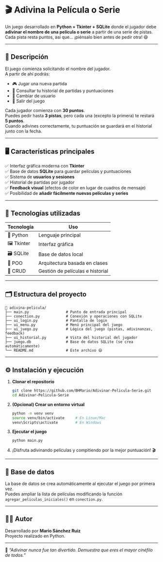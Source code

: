 # 🎬 Adivina la Película o Serie

Un juego desarrollado en **Python + Tkinter + SQLite** donde el jugador debe **adivinar el nombre de una película o serie** a partir de una serie de pistas.  
Cada pista resta puntos, así que… ¡piénsalo bien antes de pedir otra! 😄  

---

## 🧠 Descripción

El juego comienza solicitando el nombre del jugador.  
A partir de ahí podrás:

- 🎮 Jugar una nueva partida  
- 📜 Consultar tu historial de partidas y puntuaciones  
- 🔄 Cambiar de usuario
- 🚪 Salir del juego  

Cada jugador comienza con **30 puntos**.  
Puedes pedir hasta **3 pistas**, pero cada una (excepto la primera) te restará **5 puntos**.  
Cuando adivines correctamente, tu puntuación se guardará en el historial junto con la fecha.

---

## 🖥️ Características principales

✅ Interfaz gráfica moderna con **Tkinter**  
✅ Base de datos **SQLite** para guardar películas y puntuaciones  
✅ Sistema de **usuarios y sesiones**  
✅ Historial de partidas por jugador  
✅ **Feedback visual** (efectos de color en lugar de cuadros de mensaje)  
✅ Posibilidad de **añadir fácilmente nuevas películas y series**

---

## 🧩 Tecnologías utilizadas

| Tecnología | Uso |
|-------------|-----|
| 🐍 Python | Lenguaje principal |
| 🖼️ Tkinter | Interfaz gráfica |
| 🗃️ SQLite | Base de datos local |
| 🧱 POO | Arquitectura basada en clases |
| 💾 CRUD | Gestión de películas e historial |

---

## 🗂️ Estructura del proyecto

```
📁 adivina-pelicula/
├── main.py                 # Punto de entrada principal
├── conection.py            # Conexión y operaciones con SQLite
├── ui_login.py             # Pantalla de login
├── ui_menu.py              # Menú principal del juego
├── ui_juego.py             # Lógica del juego (pistas, adivinanzas, feedback)
├── ui_historial.py         # Vista del historial del jugador
├── juego.db                # Base de datos SQLite (se crea automáticamente)
└── README.md               # Este archivo 😄
```

---

## ⚙️ Instalación y ejecución

1. **Clonar el repositorio**
   ```bash
   git clone https://github.com/BHMario/Adivinar-Pelicula-Serie.git
   cd Adivinar-Pelicula-Serie
   ```

2. **(Opcional) Crear un entorno virtual**
   ```bash
   python -m venv venv
   source venv/bin/activate     # En Linux/Mac
   venv\Scripts\activate        # En Windows
   ```

3. **Ejecutar el juego**
   ```bash
   python main.py
   ```

4. ¡Disfruta adivinando películas y compitiendo por la mejor puntuación! 🎬

---

## 🧩 Base de datos

La base de datos se crea automáticamente al ejecutar el juego por primera vez.  
Puedes ampliar la lista de películas modificando la función `agregar_peliculas_iniciales()` en `conection.py`.

---

## 🧑‍💻 Autor

Desarrollado por **Mario Sánchez Ruiz**  
Proyecto realizado en Python.

---

🎯 *“Adivinar nunca fue tan divertido. Demuestra que eres el mayor cinéfilo de todos.”*
